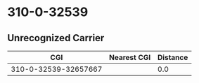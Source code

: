 # 310-0-32539
## Unrecognized Carrier


| CGI | Nearest CGI | Distance |
|-----|-------------|----------|
| 310-0-32539-32657667 |  | 0.0 |
